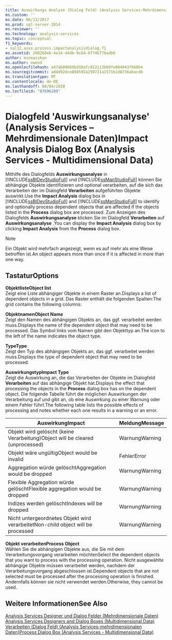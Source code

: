 ```yaml
---
title: Auswirkungs Analyse (Dialog Feld) (Analysis Services-Mehrdimensionale Daten) | Microsoft-Dokumentation
ms.custom: ''
ms.date: 06/13/2017
ms.prod: sql-server-2014
ms.reviewer: ''
ms.technology: analysis-services
ms.topic: conceptual
f1_keywords:
- sql12.asvs.process.impactanalysisdialog.f1
ms.assetid: 208268eb-4e14-44db-9c64-6f74b776adb6
author: minewiskan
ms.author: owend
ms.openlocfilehash: e47ab806b9bd10afc812113b69fe0849437068b4
ms.sourcegitcommit: ad4d92dce894592a259721a1571b1d8736abacdb
ms.translationtype: MT
ms.contentlocale: de-DE
ms.lasthandoff: 08/04/2020
ms.locfileid: "87696289"
---
```

# <a name="impact-analysis-dialog-box-analysis-services---multidimensional-data"></a><span data-ttu-id="7f1a3-102">Dialogfeld 'Auswirkungsanalyse' (Analysis Services – Mehrdimensionale Daten)</span><span class="sxs-lookup"><span data-stu-id="7f1a3-102">Impact Analysis Dialog Box (Analysis Services - Multidimensional Data)</span></span>
  <span data-ttu-id="7f1a3-103">Mithilfe des Dialogfelds **Auswirkungsanalyse** in [!INCLUDE[ssBIDevStudioFull](../includes/ssbidevstudiofull-md.md)] und [!INCLUDE[ssManStudioFull](../includes/ssmanstudiofull-md.md)] können Sie abhängige Objekte identifizieren und optional verarbeiten, auf die sich das Verarbeiten der im Dialogfeld **Verarbeiten** aufgeführten Objekte auswirkt.</span><span class="sxs-lookup"><span data-stu-id="7f1a3-103">Use the **Impact Analysis** dialog box in [!INCLUDE[ssBIDevStudioFull](../includes/ssbidevstudiofull-md.md)] and [!INCLUDE[ssManStudioFull](../includes/ssmanstudiofull-md.md)] to identify and optionally process dependent objects that are affected if the objects listed in the **Process** dialog box are processed.</span></span> <span data-ttu-id="7f1a3-104">Zum Anzeigen des Dialogfelds **Auswirkungsanalyse** klicken Sie im Dialogfeld **Verarbeiten** auf **Auswirkungsanalyse** .</span><span class="sxs-lookup"><span data-stu-id="7f1a3-104">You can display the **Impact Analysis** dialog box by clicking **Impact Analysis** from the **Process** dialog box.</span></span>  
  
> [!NOTE]  
>  <span data-ttu-id="7f1a3-105">Ein Objekt wird mehrfach angezeigt, wenn es auf mehr als eine Weise betroffen ist.</span><span class="sxs-lookup"><span data-stu-id="7f1a3-105">An object appears more than once if it is affected in more than one way.</span></span>  
  
## <a name="options"></a><span data-ttu-id="7f1a3-106">Tastatur</span><span class="sxs-lookup"><span data-stu-id="7f1a3-106">Options</span></span>  
 <span data-ttu-id="7f1a3-107">**Objektliste**</span><span class="sxs-lookup"><span data-stu-id="7f1a3-107">**Object list**</span></span>  
 <span data-ttu-id="7f1a3-108">Zeigt eine Liste abhängiger Objekte in einem Raster an.</span><span class="sxs-lookup"><span data-stu-id="7f1a3-108">Displays a list of dependent objects in a grid.</span></span> <span data-ttu-id="7f1a3-109">Das Raster enthält die folgenden Spalten:</span><span class="sxs-lookup"><span data-stu-id="7f1a3-109">The grid contains the following columns:</span></span>  
  
 <span data-ttu-id="7f1a3-110">**Objektnamen**</span><span class="sxs-lookup"><span data-stu-id="7f1a3-110">**Object Name**</span></span>  
 <span data-ttu-id="7f1a3-111">Zeigt den Namen des abhängigen Objekts an, das ggf. verarbeitet werden muss.</span><span class="sxs-lookup"><span data-stu-id="7f1a3-111">Displays the name of the dependent object that may need to be processed.</span></span> <span data-ttu-id="7f1a3-112">Das Symbol links vom Namen gibt den Objekttyp an.</span><span class="sxs-lookup"><span data-stu-id="7f1a3-112">The icon to the left of the name indicates the object type.</span></span>  
  
 <span data-ttu-id="7f1a3-113">**Type**</span><span class="sxs-lookup"><span data-stu-id="7f1a3-113">**Type**</span></span>  
 <span data-ttu-id="7f1a3-114">Zeigt den Typ des abhängigen Objekts an, das ggf. verarbeitet werden muss.</span><span class="sxs-lookup"><span data-stu-id="7f1a3-114">Displays the type of dependent object that may need to be processed.</span></span>  
  
 <span data-ttu-id="7f1a3-115">**Auswirkungstyp**</span><span class="sxs-lookup"><span data-stu-id="7f1a3-115">**Impact Type**</span></span>  
 <span data-ttu-id="7f1a3-116">Zeigt die Auswirkung an, die das Verarbeiten der Objekte im Dialogfeld **Verarbeiten** auf das abhängige Objekt hat.</span><span class="sxs-lookup"><span data-stu-id="7f1a3-116">Displays the effect that processing the objects in the **Process** dialog box has on the dependent object.</span></span> <span data-ttu-id="7f1a3-117">Die folgende Tabelle führt die möglichen Auswirkungen der Verarbeitung auf und gibt an, ob eine Auswirkung zu einer Warnung oder einem Fehler führt.</span><span class="sxs-lookup"><span data-stu-id="7f1a3-117">The following table lists the possible effects of processing and notes whether each one results in a warning or an error.</span></span>  
  
|<span data-ttu-id="7f1a3-118">Auswirkung</span><span class="sxs-lookup"><span data-stu-id="7f1a3-118">Impact</span></span>|<span data-ttu-id="7f1a3-119">Meldung</span><span class="sxs-lookup"><span data-stu-id="7f1a3-119">Message</span></span>|  
|------------|-------------|  
|<span data-ttu-id="7f1a3-120">Objekt wird gelöscht (keine Verarbeitung)</span><span class="sxs-lookup"><span data-stu-id="7f1a3-120">Object will be cleared (unprocessed)</span></span>|<span data-ttu-id="7f1a3-121">Warnung</span><span class="sxs-lookup"><span data-stu-id="7f1a3-121">Warning</span></span>|  
|<span data-ttu-id="7f1a3-122">Objekt wäre ungültig</span><span class="sxs-lookup"><span data-stu-id="7f1a3-122">Object would be invalid</span></span>|<span data-ttu-id="7f1a3-123">Fehler</span><span class="sxs-lookup"><span data-stu-id="7f1a3-123">Error</span></span>|  
|<span data-ttu-id="7f1a3-124">Aggregation würde gelöscht</span><span class="sxs-lookup"><span data-stu-id="7f1a3-124">Aggregation would be dropped</span></span>|<span data-ttu-id="7f1a3-125">Warnung</span><span class="sxs-lookup"><span data-stu-id="7f1a3-125">Warning</span></span>|  
|<span data-ttu-id="7f1a3-126">Flexible Aggregation würde gelöscht</span><span class="sxs-lookup"><span data-stu-id="7f1a3-126">Flexible aggregation would be dropped</span></span>|<span data-ttu-id="7f1a3-127">Warnung</span><span class="sxs-lookup"><span data-stu-id="7f1a3-127">Warning</span></span>|  
|<span data-ttu-id="7f1a3-128">Indizes werden gelöscht</span><span class="sxs-lookup"><span data-stu-id="7f1a3-128">Indexes will be dropped</span></span>|<span data-ttu-id="7f1a3-129">Warnung</span><span class="sxs-lookup"><span data-stu-id="7f1a3-129">Warning</span></span>|  
|<span data-ttu-id="7f1a3-130">Nicht untergeordnetes Objekt wird verarbeitet</span><span class="sxs-lookup"><span data-stu-id="7f1a3-130">Non-child object will be processed</span></span>|<span data-ttu-id="7f1a3-131">Warnung</span><span class="sxs-lookup"><span data-stu-id="7f1a3-131">Warning</span></span>|  
  
 <span data-ttu-id="7f1a3-132">**Objekt verarbeiten**</span><span class="sxs-lookup"><span data-stu-id="7f1a3-132">**Process Object**</span></span>  
 <span data-ttu-id="7f1a3-133">Wählen Sie die abhängigen Objekte aus, die Sie mit dem Verarbeitungsvorgang verarbeiten möchten</span><span class="sxs-lookup"><span data-stu-id="7f1a3-133">Select the dependent objects that you want to process with the processing operation.</span></span> <span data-ttu-id="7f1a3-134">Nicht ausgewählte abhängige Objekte müssen verarbeitet werden, nachdem der Verarbeitungsvorgang abgeschlossen ist.</span><span class="sxs-lookup"><span data-stu-id="7f1a3-134">Dependent objects that are not selected must be processed after the processing operation is finished.</span></span> <span data-ttu-id="7f1a3-135">Andernfalls können sie nicht verwendet werden.</span><span class="sxs-lookup"><span data-stu-id="7f1a3-135">Otherwise, they cannot be used.</span></span>  
  
## <a name="see-also"></a><span data-ttu-id="7f1a3-136">Weitere Informationen</span><span class="sxs-lookup"><span data-stu-id="7f1a3-136">See Also</span></span>  
 <span data-ttu-id="7f1a3-137">[Analysis Services Designer und Dialog Felder &#40;Mehrdimensionale Daten&#41;](analysis-services-designers-and-dialog-boxes-multidimensional-data.md) </span><span class="sxs-lookup"><span data-stu-id="7f1a3-137">[Analysis Services Designers and Dialog Boxes &#40;Multidimensional Data&#41;](analysis-services-designers-and-dialog-boxes-multidimensional-data.md) </span></span>  
 [<span data-ttu-id="7f1a3-138">Verarbeiten (Dialog Feld) &#40;Analysis Services-mehrdimensionalen Daten&#41;</span><span class="sxs-lookup"><span data-stu-id="7f1a3-138">Process Dialog Box &#40;Analysis Services - Multidimensional Data&#41;</span></span>](process-dialog-box-analysis-services-multidimensional-data.md)  
  
  
